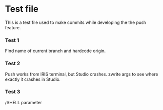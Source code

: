 # Test file

This is a test file used to make commits while developing the the push feature. 

### Test 1

Find name of current branch and hardcode origin.

### Test 2

Push works from IRIS terminal, but Studio crashes. zwrite args to see where exactly it crashes in Studio.

### Test 3

/SHELL parameter